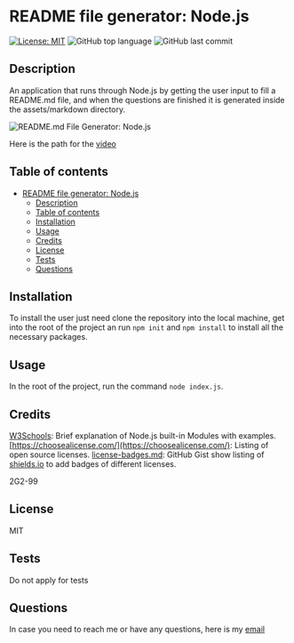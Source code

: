 # README file generator: Node.js

[![License: MIT](https://img.shields.io/badge/License-MIT-yellow.svg)](https://opensource.org/licenses/MIT) ![GitHub top language](https://img.shields.io/github/languages/top/2G2-99/README-generator) ![GitHub last commit](https://img.shields.io/github/last-commit/2G2-99/README-generator)

## Description

An application that runs through Node.js by getting the user input to fill a README.md file, and when the questions are finished it is generated inside the assets/markdown directory.

![README.md File Generator: Node.js](./assets/video/README%20Generator.gif)

Here is the path for the [video](./assets/video/README%20Generator.webm)

## Table of contents

- [README file generator: Node.js](#readme-file-generator-nodejs)
  - [Description](#description)
  - [Table of contents](#table-of-contents)
  - [Installation](#installation)
  - [Usage](#usage)
  - [Credits](#credits)
  - [License](#license)
  - [Tests](#tests)
  - [Questions](#questions)

## Installation

To install the user just need clone the repository into the local machine, get into the root of the project an run `npm init` and `npm install` to install all the necessary packages.

## Usage

In the root of the project, run the command `node index.js`.

## Credits

[W3Schools](https://www.w3schools.com/nodejs/ref_modules.asp): Brief explanation of Node.js built-in Modules with examples.
[https://choosealicense.com/](https://choosealicense.com/): Listing of open source licenses.
[license-badges.md](https://gist.github.com/kofiav/c1059e1075b67582e86b07aa9759e20d): GitHub Gist show listing of [shields.io](https://shields.io/) to add badges of different licenses.

2G2-99

## License

MIT

## Tests

Do not apply for tests

## Questions

In case you need to reach me or have any questions, here is my [email](mailto:sagos0919@gmail.com?subject=[GitHub]%20README%20file%20generator:%20Node.js)
